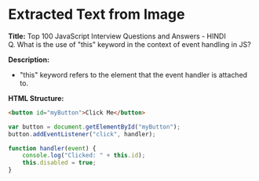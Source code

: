 #  Extracted Text from Image

**Title:**
Top 100 JavaScript Interview Questions and Answers - HINDI  
Q. What is the use of "this" keyword in the context of event handling in JS?

**Description:**
- "this" keyword refers to the element that the event handler is attached to.

**HTML Structure:**
```html
<button id="myButton">Click Me</button>
```

```js
var button = document.getElementById("myButton");
button.addEventListener("click", handler);

function handler(event) {
    console.log("Clicked: " + this.id);
    this.disabled = true;
}